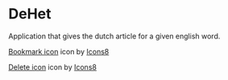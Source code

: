 # DeHet
Application that gives the dutch article for a given english word.




<a target="_blank" href="https://icons8.com/icons/set/bookmark-ribbon">Bookmark icon</a> icon by <a target="_blank" href="https://icons8.com">Icons8</a>

<a target="_blank" href="https://icons8.com/icons/set/delete-sign">Delete icon</a> icon by <a target="_blank" href="https://icons8.com">Icons8</a>
